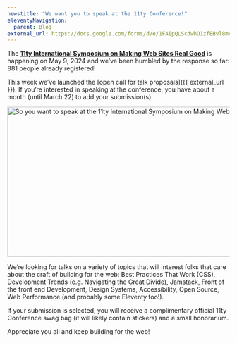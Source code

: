 ```yaml
---
newstitle: "We want you to speak at the 11ty Conference!"
eleventyNavigation:
  parent: Blog
external_url: https://docs.google.com/forms/d/e/1FAIpQLScdwhO1zfEBvl8mVAJQLWbK0EylD4yPCBpe3Lanz8SvFPI9Xg/viewform
---
```


The [**11ty International Symposium on Making Web Sites Real Good**](https://conf.11ty.dev/) is happening on May 9, 2024 and we’ve been humbled by the response so far: 881 people already registered!

This week we’ve launched the [open call for talk proposals]({{ external_url }}). If you’re interested in speaking at the conference, you have about a month (until March 22) to add your submission(s):

<a href="{{ external_url }}" class="elv-externalexempt opengraph-card">
  <img src="https://screenshot.11ty.app/{{ external_url | urlencode }}/opengraph/" alt="So you want to speak at the 11ty International Symposium on Making Web Sites Real Good" loading="lazy" decoding="async" width="650" height="341">
</a>

We’re looking for talks on a variety of topics that will interest folks that care about the craft of building for the web: Best Practices That Work (CSS), Development Trends (e.g. Navigating the Great Divide), Jamstack, Front of the front end Development, Design Systems, Accessibility, Open Source, Web Performance (and probably some Eleventy too!).

If your submission is selected, you will receive a complimentary official 11ty Conference swag bag (it will likely contain stickers) and a small honorarium.

Appreciate you all and keep building for the web!
